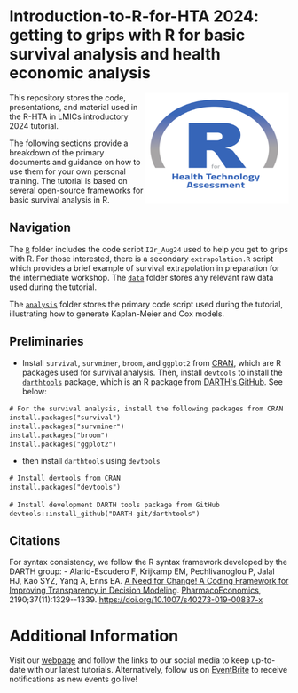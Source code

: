 # Introduction-to-R-for-HTA 2024: getting to grips with R for basic survival analysis and health economic analysis

<img src="img/logo.png" width="260" height="200" align="right"/>

This repository stores the code, presentations, and material used in the R-HTA in LMICs introductory 2024 tutorial.

The following sections provide a breakdown of the primary documents and guidance on how to use them for your own personal training. The tutorial is based on several open-source frameworks for basic survival analysis in R.

## Navigation

The [`R`](https://github.com/R-HTA-in-LMICs/Introduction-to-R-for-HTA-2024/tree/main/R) folder includes the code script `I2r_Aug24` used to help you get to grips with R. For those interested, there is a secondary `extrapolation.R` script which provides a brief example of survival extrapolation in preparation for the intermediate workshop. The [`data`](https://github.com/R-HTA-in-LMICs/Introduction-to-R-for-HTA-2024/tree/main/data) folder stores any relevant raw data used during the tutorial.

The [`analysis`](https://github.com/R-HTA-in-LMICs/Introduction-to-R-for-HTA-2024/tree/main/analysis) folder stores the primary code script used during the tutorial, illustrating how to generate Kaplan-Meier and Cox models.

## Preliminaries

-   Install `survival`, `survminer`, `broom`, and `ggplot2` from [CRAN](https://cran.r-project.org), which are R packages used for survival analysis. Then, install `devtools` to install the [`darthtools`](https://github.com/DARTH-git/darthtools) package, which is an R package from [DARTH's GitHub](https://github.com/DARTH-git). See below:

```{r, eval=FALSE}
# For the survival analysis, install the following packages from CRAN
install.packages("survival")
install.packages("survminer")
install.packages("broom")
install.packages("ggplot2")
```

-   then install `darthtools` using `devtools`

```{r, eval=FALSE}
# Install devtools from CRAN
install.packages("devtools")

# Install development DARTH tools package from GitHub
devtools::install_github("DARTH-git/darthtools")
```

## Citations

For syntax consistency, we follow the R syntax framework developed by the DARTH group: - Alarid-Escudero F, Krijkamp EM, Pechlivanoglou P, Jalal HJ, Kao SYZ, Yang A, Enns EA. [A Need for Change! A Coding Framework for Improving Transparency in Decision Modeling](https://link.springer.com/article/10.1007/s40273-019-00837-x). [PharmacoEconomics](https://www.springer.com/journal/40273), 2190;37(11):1329--1339. <https://doi.org/10.1007/s40273-019-00837-x>

# Additional Information

Visit our [webpage](https://r-hta-in-lmics.github.io/) and follow the links to our social media to keep up-to-date with our latest tutorials. Alternatively, follow us on [EventBrite](https://www.eventbrite.co.uk/o/r-hta-in-lmics-46016978693) to receive notifications as new events go live!
